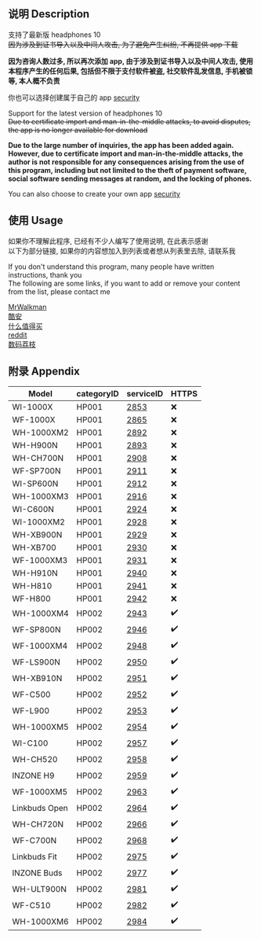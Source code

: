 ## 说明 Description

支持了最新版 headphones 10<br />
~~因为涉及到证书导入以及中间人攻击, 为了避免产生纠纷, 不再提供 app 下载~~

**因为咨询人数过多, 所以再次添加 app, 由于涉及到证书导入以及中间人攻击, 使用本程序产生的任何后果, 包括但不限于支付软件被盗, 社交软件乱发信息, 手机被锁等, 本人概不负责**

你也可以选择创建属于自己的 app [security](security)

Support for the latest version of headphones 10<br />
~~Due to certificate import and man-in-the-middle attacks, to avoid disputes, the app is no longer available for download~~

**Due to the large number of inquiries, the app has been added again. However, due to certificate import and man-in-the-middle attacks, the author is not responsible for any consequences arising from the use of this program, including but not limited to the theft of payment software, social software sending messages at random, and the locking of phones.**

You can also choose to create your own app [security](security)

## 使用 Usage

如果你不理解此程序, 已经有不少人编写了使用说明, 在此表示感谢<br />
以下为部分链接, 如果你的内容想加入到列表或者想从列表里去除, 请联系我

If you don't understand this program, many people have written instructions, thank you<br />
The following are some links, if you want to add or remove your content from the list, please contact me

[MrWalkman](https://www.mrwalkman.com/p/mdrproxyfwsidegradetool.html)<br />
[酷安](https://www.coolapk.com/feed/35048130)<br />
[什么值得买](https://post.smzdm.com/p/a997pdz5/)<br />
[reddit](https://www.reddit.com/r/sony/comments/dpsmsq/wh1000xm3_custom_firmware_flash_mdr_proxy/)<br />
[数码荔枝](https://www.lizhi.io/blog/62275295)<br />

## 附录 Appendix

| Model         | categoryID | serviceID             | HTTPS |
| ----------    | ---------- | --------------------- | ----- |
| WI-1000X      | HP001      | [2853](firmware/2853) | ❌    |
| WF-1000X      | HP001      | [2865](firmware/2865) | ❌    |
| WH-1000XM2    | HP001      | [2892](firmware/2892) | ❌    |
| WH-H900N      | HP001      | [2893](firmware/2893) | ❌    |
| WH-CH700N     | HP001      | [2908](firmware/2908) | ❌    |
| WF-SP700N     | HP001      | [2911](firmware/2911) | ❌    |
| WI-SP600N     | HP001      | [2912](firmware/2912) | ❌    |
| WH-1000XM3    | HP001      | [2916](firmware/2916) | ❌    |
| WI-C600N      | HP001      | [2924](firmware/2924) | ❌    |
| WI-1000XM2    | HP001      | [2928](firmware/2928) | ❌    |
| WH-XB900N     | HP001      | [2929](firmware/2929) | ❌    |
| WH-XB700      | HP001      | [2930](firmware/2930) | ❌    |
| WF-1000XM3    | HP001      | [2931](firmware/2931) | ❌    |
| WH-H910N      | HP001      | [2940](firmware/2940) | ❌    |
| WH-H810       | HP001      | [2941](firmware/2941) | ❌    |
| WF-H800       | HP001      | [2942](firmware/2942) | ❌    |
| WH-1000XM4    | HP002      | [2943](firmware/2943) | ✔️    |
| WF-SP800N     | HP002      | [2946](firmware/2946) | ✔️    |
| WF-1000XM4    | HP002      | [2948](firmware/2948) | ✔️    |
| WF-LS900N     | HP002      | [2950](firmware/2950) | ✔️    |
| WH-XB910N     | HP002      | [2951](firmware/2951) | ✔️    |
| WF-C500       | HP002      | [2952](firmware/2952) | ✔️    |
| WF-L900       | HP002      | [2953](firmware/2953) | ✔️    |
| WH-1000XM5    | HP002      | [2954](firmware/2954) | ✔️    |
| WI-C100       | HP002      | [2957](firmware/2957) | ✔️    |
| WH-CH520      | HP002      | [2958](firmware/2958) | ✔️    |
| INZONE H9     | HP002      | [2959](firmware/2959) | ✔️    |
| WF-1000XM5    | HP002      | [2963](firmware/2963) | ✔️    |
| Linkbuds Open | HP002      | [2964](firmware/2964) | ✔️    |
| WH-CH720N     | HP002      | [2966](firmware/2966) | ✔️    |
| WF-C700N      | HP002      | [2968](firmware/2968) | ✔️    |
| Linkbuds Fit  | HP002      | [2975](firmware/2975) | ✔️    |
| INZONE Buds   | HP002      | [2977](firmware/2977) | ✔️    |
| WH-ULT900N    | HP002      | [2981](firmware/2981) | ✔️    |
| WF-C510       | HP002      | [2982](firmware/2982) | ✔️    |
| WH-1000XM6    | HP002      | [2984](firmware/2984) | ✔️    |
